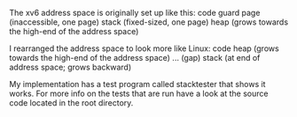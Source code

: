 The xv6 address space is originally set up like this:
code
guard page (inaccessible, one page)
stack (fixed-sized, one page)
heap (grows towards the high-end of the address space)

I rearranged the address space to look more like Linux:
code
heap (grows towards the high-end of the address space)
... (gap)
stack (at end of address space; grows backward)

My implementation has a test program called stacktester
that shows it works. For more info on the tests that are 
run have a look at the source code located in the root directory. 
